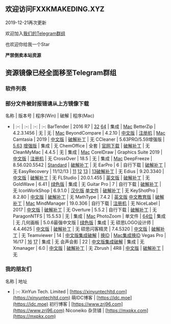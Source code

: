 ## 欢迎访问FXXKMAKEDING.XYZ

2019-12-21再次更新

欢迎加入[我们的Telegram群组](https://t.me/fxxkmakeding)

也欢迎你给我一个Star

**严禁倒卖本站资源**

## 资源镜像已经全面移至Telegram群组

### 软件列表
### 部分文件被封报错请从上方镜像下载

名称 | 版本号 | 程序(Win) | 破解 | 程序(Mac)
- | :-: | :-: | :-: | :-:
BarTender | 2016 R7 | [32](https://node4.mkdmirror.workers.dev/Bartender/bt32.zip) [64](https://node4.mkdmirror.workers.dev/Bartender/bt64.zip) | 集成 | [Mac](https://node4.mkdmirror.workers.dev/Bartender/mac.zip)
BetterZip | 4.2.3.1456 | 无 | 无 | [Mac](https://node4.mkdmirror.workers.dev/BetterZip/mac.zip)
BeyondCompare | 4.2.10 | [中文版](https://node4.mkdmirror.workers.dev/BeyondCompare/beyondcomparezh.zip) | [注册机](https://node4.mkdmirror.workers.dev/BeyondCompare/keygen.zip) | [Mac](https://node4.mkdmirror.workers.dev/BeyondCompare/mac.zip)
Camtasia | 2019 | [中文版](https://node4.mkdmirror.workers.dev/Camtasia/camtasia.zip) | [破解补丁](https://node4.mkdmirror.workers.dev/Camtasia/crack.zip) | 无
CCleaner | 5.63PRO/5.59增强版 | [5.63](https://node4.mkdmirror.workers.dev/CCleaner/CCleaner.zip) [增强版](https://node4.mkdmirror.workers.dev/CCleaner/plus.zip) | 集成 | 无
ChemOffice | 全套 | [官网下载](https://www.perkinelmer.com.cn/Product/chemoffice-professional-chemofficepro) | [破解补丁](https://node4.mkdmirror.workers.dev/ChemOffice/crack.zip) | 无
CleanMyMac | 4.4.5 | 无 | 集成 | [Mac](https://node4.mkdmirror.workers.dev/CleanMyMac/cleanmymac.zip)
CorelDraw | Graphics Suite 2019 | [中文版](https://node4.mkdmirror.workers.dev/CorelDraw/coreldraw.zip) | [注册机](https://node4.mkdmirror.workers.dev/CorelDraw/keygen.zip) | 无
CrossOver | 18.5 | 无 | 集成 | [Mac](https://node4.mkdmirror.workers.dev/CrossOver/crossover.zip)
DeepFreeze | 8.56.020.5542 | [Standard](https://node4.mkdmirror.workers.dev/DeepFreeze/DeepFreeze.zip) | [破解补丁](https://node4.mkdmirror.workers.dev/DeepFreeze/crack.zip) | 无
EarPro | 6 | 自行下载 | [破解补丁](https://node4.mkdmirror.workers.dev/Earpro6/crack.zip) | 无
EasyRecovery | 11/12/13 | [11](https://node4.mkdmirror.workers.dev/EasyRecovery/easyrecovery11.zip) [12](https://node4.mkdmirror.workers.dev/EasyRecovery/EasyRrecovery12.zip) [13](https://node4.mkdmirror.workers.dev/EasyRecovery/EasyRecovery13.zip) | [13破解补丁](https://node4.mkdmirror.workers.dev/EasyRecovery/crack.zip) | 无
Edius | 9.20.3340 | [中文版](https://node4.mkdmirror.workers.dev/Edius9/edius9.zip) | [破解补丁](https://node4.mkdmirror.workers.dev/Edius9/crack.zip) | 无
FLStudio | 20.0.1.455 | [英文版](https://node4.mkdmirror.workers.dev/FLStudio20/flstudio20.zip) | [破解补丁](https://node4.mkdmirror.workers.dev/FLStudio20/crack.zip) | 无
GoldWave | 6.41 | [绿色版](https://node4.mkdmirror.workers.dev/GoldWave/GoldWave.zip) | 集成 | 无
Guitar Pro | 7 | 自行下载 | [破解补丁](https://node4.mkdmirror.workers.dev/GuitarPro/GuitarProcrack.zip) | 无
IconWorkShop | 6.9.1.0 | [汉化版](https://node4.mkdmirror.workers.dev/IconWorkshop/IconWorkshop.zip) [单文件](https://node4.mkdmirror.workers.dev/IconWorkshop/IconWorkshopdwj.zip) | [破解补丁](https://node4.mkdmirror.workers.dev/IconWorkshop/reg.zip) | 无
KeyShotPro | 8.2.80 | [中文版](https://node4.mkdmirror.workers.dev/KeyShotPro/keyshotpro.zip) | [破解补丁](https://node4.mkdmirror.workers.dev/KeyShotPro/crack.zip) | 无
MathType | 7.4.2 | [英文版](https://node4.mkdmirror.workers.dev/MathType/MathType.zip) [中文教育版](https://node4.mkdmirror.workers.dev/MathType/edu.zip) | [破解补丁](https://node4.mkdmirror.workers.dev/MathType/crack.zip) | [Mac](https://node4.mkdmirror.workers.dev/MathType/mac.zip)
MindManager | 19.0.306 | 自行下载 | [注册机](https://node4.mkdmirror.workers.dev/MindManager/keygen.zip) | 无
NiceLabel | 2017 | [中文版](https://node4.mkdmirror.workers.dev/NiceLabel/NiceLabel.zip) | [破解补丁](https://node4.mkdmirror.workers.dev/NiceLabel/keygen.zip) | 无
Overture | 5.5.2 | 自行下载 | [破解补丁](https://node4.mkdmirror.workers.dev/Overture/crack.zip) | 无
ParagonNTFS | 15.5.53 | 无 | 集成 | [Mac](https://node4.mkdmirror.workers.dev/ParagonNTFS/ParagonNTFS.zip)
PhotoZoom | 单文件 | [64位](https://node4.mkdmirror.workers.dev/PhotoZoom/64.zip) | 集成 | 无
几何画板 | 5.0.6最强中文版 | [绿色版](https://node4.mkdmirror.workers.dev/Sketchpad/Sketchpad.zip) | 集成 | 无
硕思LOGO设计师 | 4.4.4625 | [中文版](https://node4.mkdmirror.workers.dev/SothinkLogoMaker/SothinkLogoMaker.zip) | [破解补丁](https://node4.mkdmirror.workers.dev/SothinkLogoMaker/crack.zip) | 无
硕思闪客精灵 | 7.4.5320 | [中文版](https://node4.mkdmirror.workers.dev/SothinkSWFDecompiler/SothinkSWFDecompiler.zip) | [破解补丁](https://node4.mkdmirror.workers.dev/SothinkSWFDecompiler/crack.zip) | 无
Teamviewer | 14 | [中文版集成破解](https://node4.mkdmirror.workers.dev/TeamViewer/TeamViewer.zip) | [换ID](https://node4.mkdmirror.workers.dev/TeamViewer/changeidwin.zip) | [Mac集成换ID](https://node4.mkdmirror.workers.dev/TeamViewer/mac.zip)
Vegas Pro | 16/17 | [16](https://node4.mkdmirror.workers.dev/VegasPro/vegaspro16.zip) [17](https://node4.mkdmirror.workers.dev/VegasPro/vegaspro17.zip) | 集成 | 无
会声会影 | 22 | [中文版集成破解](https://node4.mkdmirror.workers.dev/VideoStudio/videostudio.zip) | 集成 | 无
Xmanager | 6.0 | [中文版](https://node4.mkdmirror.workers.dev/Xmanager/xmanager6.zip) | [破解补丁](https://node4.mkdmirror.workers.dev/Xmanager/keygen.zip) | 无
Zbrush | 4R8 | [中文版](https://node4.mkdmirror.workers.dev/Zbrush/zbrush.zip) | [破解补丁](https://node4.mkdmirror.workers.dev/Zbrush/crack.zip) | 无

### 我的朋友们

名称 | 地址
- | :-:
XinYun Tech. Limited | [https://xinyuntechltd.com](https://xinyuntechltd.com)
萌IDC博客 | [https://idc.moe](https://idc.moe)
初行博客 | [https://www.zrj96.com](https://www.zrj96.com)
Niconeiko 杂货铺 | [https://mxpkx.com](https://mxpkx.com)
